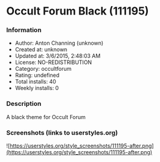 # Occult Forum Black (111195)

### Information
- Author: Anton Channing (unknown)
- Created at: unknown
- Updated at: 3/6/2015, 2:48:03 AM
- License: NO-REDISTRIBUTION
- Category: occultforum
- Rating: undefined
- Total installs: 40
- Weekly installs: 0


### Description
A black theme for Occult Forum


### Screenshots (links to userstyles.org)
![https://userstyles.org/style_screenshots/111195-after.png](https://userstyles.org/style_screenshots/111195-after.png)


